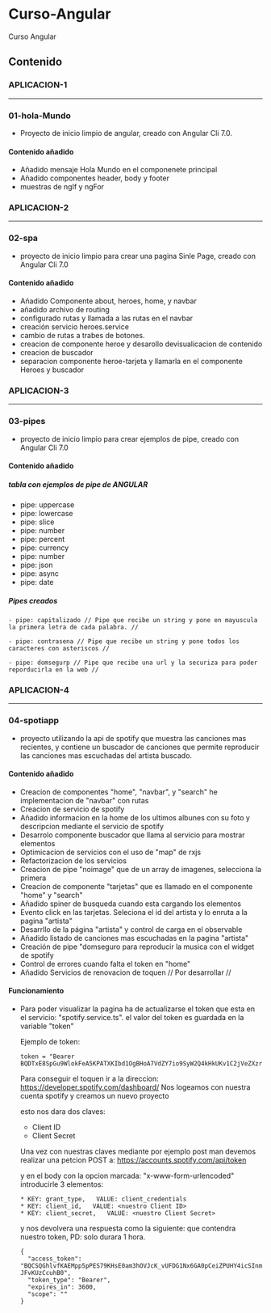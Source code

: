 # Curso-Angular
Curso Angular

## Contenido ##

 ### APLICACION-1 ###
 
 * * *
 
 ### 01-hola-Mundo ###
 
 * Proyecto de inicio limpio de angular, creado con Angular Cli 7.0.
 
 ####  Contenido añadido ####
 
 - Añadido mensaje Hola Mundo en el componenete principal
 - Añadido componentes header, body y footer
 - muestras de ngIf y ngFor
 
 ### APLICACION-2 ###
 
 * * *
 
 ### 02-spa ###
 
 * proyecto de inicio limpio para crear una pagina Sinle Page, creado con Angular Cli 7.0

 ####  Contenido añadido ####
 
 - Añadido Componente about, heroes, home, y navbar
 - añadido archivo de routing
 - configurado rutas y llamada a las rutas en el navbar
 - creación servicio heroes.service
 - cambio de rutas a trabes de botones.
 - creacion de componente heroe y desarollo devisualicacion de contenido
 - creacion de buscador
 - separacion componente heroe-tarjeta y llamarla en el componente Heroes y buscador
 
  ### APLICACION-3 ###
 
 * * *
 
 ### 03-pipes ###
 
 * proyecto de inicio limpio para crear ejemplos de pipe, creado con Angular Cli 7.0

 ####  Contenido añadido ####
 
 ##### tabla con ejemplos de pipe de ANGULAR
 
 - pipe: uppercase
 - pipe: lowercase
 - pipe: slice
 - pipe: number
 - pipe: percent
 - pipe: currency
 - pipe: number
 - pipe: json
 - pipe: async
 - pipe: date
 
 ##### Pipes creados 
 
 ~~~
 - pipe: capitalizado // Pipe que recibe un string y pone en mayuscula la primera letra de cada palabra. //
 ~~~
 
 ~~~
 - pipe: contrasena // Pipe que recibe un string y pone todos los caracteres con asteriscos //
 ~~~
 
 ~~~
 - pipe: domsegurp // Pipe que recibe una url y la securiza para poder reporducirla en la web //
 ~~~
 
 
 ### APLICACION-4 ###
 
 * * *
 
 ### 04-spotiapp ###
 
 * proyecto utilizando la api de spotify que muestra las canciones mas recientes, y contiene un buscador
   de canciones que permite reproducir las canciones mas escuchadas del artista buscado.

 ####  Contenido añadido ####
 
 - Creacion de componentes "home", "navbar", y "search" he implementacion de "navbar" con rutas
 - Creacion de servicio de spotify
 - Añadido informacion en la home de los ultimos albunes con su foto y descripcion mediante el servicio de spotify 
 - Desarrolo componente buscador que llama al servicio para mostrar elementos
 - Optimicacion de servicios con el uso de "map" de rxjs
 - Refactorizacion de los servicios
 - Creacion de pipe "noimage" que de un array de imagenes, selecciona la primera
 - Creacion de componente "tarjetas" que es llamado en el componente "home" y "search"
 - Añadido spiner de busqueda cuando esta cargando los elementos
 - Evento click en las tarjetas. Seleciona el id del artista y lo enruta a la pagina "artista"
 - Desarrllo de la página "artista" y control de carga en el observable
 - Añadido listado de canciones mas escuchadas en la pagina "artista"
 - Creación de pipe "domseguro para reproducir la musica con el widget de spotify
 - Control de errores cuando falta el token en "home"
 - Añadido Servicios de renovacion de toquen // Por desarrollar //
 
  #### Funcionamiento ####
  
  * Para poder visualizar la pagina ha de actualizarse el token que esta en el servicio: "spotify.service.ts".
    el valor del token es guardada en la variable "token"
    
    Ejemplo de token:
    ~~~
    token = "Bearer BQDTxE8SpGu9WlokFeA5KPATXKIbd1OgBHoA7VdZY7io9SyW2Q4kHkUKv1C2jVeZXzrHjsCKCJC00b3ZtdI";
    ~~~
    
    Para conseguir el toquen ir a la direccion: https://developer.spotify.com/dashboard/ 
    Nos logeamos con nuestra cuenta spotify y creamos un nuevo proyecto
    
    esto nos dara dos claves:
    
    * Client ID
    * Client Secret
    
    Una vez con nuestras claves mediante por ejemplo post man devemos realizar una petcion POST a:
    https://accounts.spotify.com/api/token
    
    y en el body con la opcion marcada: "x-www-form-urlencoded" introducirle 3 elementos:
      
      ~~~
    * KEY: grant_type,   VALUE: client_credentials
    * KEY: client_id,   VALUE: <nuestro Client ID>
    * KEY: client_secret,   VALUE: <nuestro Client Secret>
      ~~~
      
    y nos devolvera una respuesta como la siguiente: que contendra nuestro token, PD: solo durara 1 hora.
    
    ~~~
    {
      "access_token": "BQCSQGhlvfKAEMpp5pPES79KHsE0am3hOVJcK_vUFDG1Nx6GA0pCeiZPUHY4icSInmTAxN-JFvKUzCcuhB0",
      "token_type": "Bearer",
      "expires_in": 3600,
      "scope": ""
    }
    ~~~
    
    
    

 
